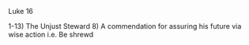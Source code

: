 Luke 16


1-13) The Unjust Steward
8) A commendation for assuring his future via wise action
	i.e. Be shrewd
